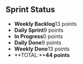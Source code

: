 ## Sprint Status
-   **Weekly Backlog**13 points
-   **Daily Sprint**9 points
-   **In Progress**0 points
-   **Daily Done**9 points
-   **Weekly Done**13 points
-   **TOTAL:****44 points**